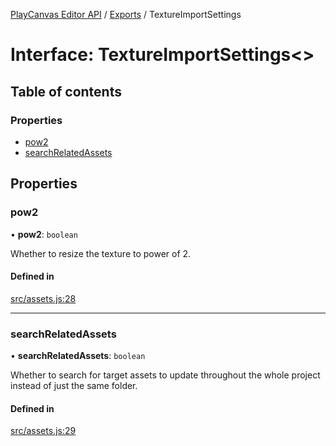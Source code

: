 [PlayCanvas Editor API](../README.md) / [Exports](../modules.md) / TextureImportSettings

# Interface: TextureImportSettings<\>

## Table of contents

### Properties

- [pow2](TextureImportSettings.md#pow2)
- [searchRelatedAssets](TextureImportSettings.md#searchrelatedassets)

## Properties

### pow2

• **pow2**: `boolean`

Whether to resize the texture to power of 2.

#### Defined in

[src/assets.js:28](https://github.com/playcanvas/editor-api/blob/cd796c6/src/assets.js#L28)

___

### searchRelatedAssets

• **searchRelatedAssets**: `boolean`

Whether to search for target assets to update
throughout the whole project instead of just the same folder.

#### Defined in

[src/assets.js:29](https://github.com/playcanvas/editor-api/blob/cd796c6/src/assets.js#L29)
